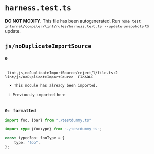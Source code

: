 # `harness.test.ts`

**DO NOT MODIFY**. This file has been autogenerated. Run `rome test internal/compiler/lint/rules/harness.test.ts --update-snapshots` to update.

## `js/noDuplicateImportSource`

### `0`

```

 lint,js,noDuplicateImportSource/reject/1/file.ts:2 lint/js/noDuplicateImportSource  FIXABLE  ━━━━━━

  ✖ This module has already been imported.

  ℹ Previously imported here


```

### `0: formatted`

```ts
import foo, {bar} from "./testdummy.ts";

import type {fooType} from "./testdummy.ts";

const typedFoo: fooType = {
	type: "foo",
};

```
